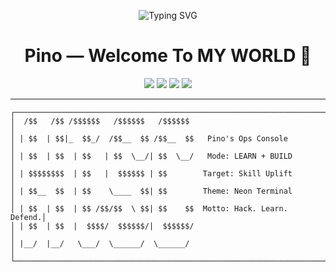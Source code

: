 
<!-- PROFILE README — Hacker Terminal Theme -->

<p align="center">
  <img src="https://readme-typing-svg.demolab.com?font=JetBrains+Mono&weight=800&size=28&pause=800&center=true&vCenter=true&width=800&lines=%24+whoami+%E2%86%92+Pino;Cybersecurity+Learner+%7C+CYBERSECURITY+in+Training;Ethical+Hacking+%7C+Malware+Simulation;Building+skills+every+single+day..." alt="Typing SVG" />
</p>

<h1 align="center">Pino — Welcome To MY WORLD 🧪</h1>

<p align="center">
  <img src="https://img.shields.io/badge/Focus-Cybersecurity-00ff7f?logo=ghost&logoColor=000" />
  <img src="https://img.shields.io/badge/Status-Learning-00ff7f" />
  <img src="https://img.shields.io/badge/OS-Kali%20Linux-00ff7f?logo=kalilinux&logoColor=000" />
  <img src="https://img.shields.io/badge/From-Kenya-00ff7f" />
</p>

---

```text
┌──────────────────────────────────────────────────────────────────────┐
│  /$$   /$$ /$$$$$$   /$$$$$$   /$$$$$$                              │
│ | $$  | $$|_  $$_/  /$$__  $$ /$$__  $$   Pino's Ops Console        │
│ | $$  | $$  | $$   | $$  \__/| $$  \__/   Mode: LEARN + BUILD       │
│ | $$$$$$$$  | $$   |  $$$$$$ | $$        Target: Skill Uplift       │
│ | $$__  $$  | $$    \____  $$| $$        Theme: Neon Terminal       │
│ | $$  | $$  | $$ /$$/$$  \ $$| $$    $$  Motto: Hack. Learn. Defend.│
│ | $$  | $$  |  $$$$/  $$$$$$/|  $$$$$$/                             │
│ |__/  |__/   \___/  \______/  \______/                              │
└──────────────────────────────────────────────────────────────────────┘
